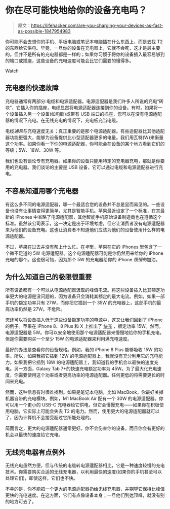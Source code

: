 # 你在尽可能快地给你的设备充电吗？

> 原文：<https://lifehacker.com/are-you-charging-your-devices-as-fast-as-possible-1847954983>

你可能不会去想你的手机、平板电脑或笔记本电脑插在什么东西上，而是去找 T2 的东西给它供电。毕竟，一旦你的设备在充电器上，它就不会死，这才是最主要的。但并不是所有的充电器都是一样的；如果你习惯于将你的设备插入最容易够到的端口或插座，这些设备的充电速度可能会比它们需要的慢得多。

Watch

## 充电器的快速故障

充电器通常有两部分:电缆和电源适配器。电源适配器是我们许多人所说的充电“砖块”，它插入你的插座，电缆显然将电源适配器连接到你的设备。有时，如果将一个设备插入另一个设备(如电脑)或带有 USB 端口的插座，您可以在没有电源适配器的情况下充电。在无线充电的情况下，充电板充当电缆。

电缆*通常*与充电速度无关；真正重要的是那个电源适配器。有些适配器比其他适配器功能更强大，能够为设备提供比小型适配器更多的电量。我们用瓦特(W)来衡量这个功率。如果你看一下你的电源适配器，你可能会在设备的某个地方看到它们的等级；5W、18W、30W 等。

我们也没有谈论专有充电器。如果你的设备只能用特定的充电器充电，那就是你要用的充电器。我们谈论的主要是 USB 设备，它可以通过电缆和电源适配器进行充电。

## 不容易知道用哪个充电器

有这么多不同的电源适配器，哪一个最适合您的设备并不总是显而易见的。一些设备也没有让事情变得更简单，尤其是智能手机。苹果最近设定了一个标准，在其最新的 iPhones 中省略了电源适配器，其他智能手机原始设备制造商也在遵循这个标准。虽然该公司表示，这一决定是出于环境考虑，但它让消费者没有电源适配器来为他们的设备充电。这也让消费者不知道他们应该为他们的设备使用什么样的电源适配器。

不过，苹果在过去并没有帮上什么忙。在*年*里，苹果在它的 iPhones 里包含了一个微不足道的 5W 电源适配器。这个电源适配器可能是你仍然用来给你的 iPhone 充电的那个。这也很可惜，因为那个 5W 的充电器给你的 iPhone *慢慢的*加油。

## 为什么知道自己的极限很重要

所有设备都有一个可以从电源适配器汲取的峰值电流。将这些设备插入比其额定功率更大的电源是没问题的，因为设备只会消耗其额定的最大电流。例如，如果一部手机的额定功率只有 27W，而你把它插到一个 35W 的充电器上，这部手机的最高功率仍然是 27W。不危险。

您还可以将设备插入低于这些设备额定功率的电源中，这又让我们回到了 iPhone 的例子。苹果在 iPhone 8、8 Plus 和 X 上推出了 [快充](https://lifehacker.com/what-is-usb-fast-charging-and-why-does-it-matter-for-yo-1841936865) ，额定功率 15W。然而，电源适配器是 5W。你可以安全地使用那个电源适配器来慢慢地给你的手机充电，但是你需要购买一个至少 15W 的电源适配器来利用满充电速度。

最好的办法是查看你的设备规格。例如，我的 iPhone 8 Plus 能够吸收 15W 的功率。所以，如果我把它插到 12W 的电源适配器上，我就没有充分利用它的充电能力。如果我把它插到 18W 的电源适配器上，我知道我的手机会以最快的速度充电。另一方面，Galaxy Tab 7+的快速充电额定功率为 45W。为了最大化充电速度，你需要使用这个功率或者更高功率的电源适配器。任何更低的将需要更长的时间来充电。

然而，这种信息有时很难找到。如果是笔记本电脑，比如 MacBook，你最好关掉机器自带的充电模块。例如，M1 MacBook Air 配有一个 30W 的电源适配器。你可以用一个更小的 USB-C 充电器给它供电，但它会慢慢充电——如果你在积极使用电脑，它实际上可能会失去 T2 的电力。然而，使用更大的电源适配器就可以了，因为计算机不会接受超过它所能处理的。

简而言之，更大的电源适配器通常更好。你不会伤害你的设备，而且你会有更好的机会以最快的速度给它充电。

## 无线充电器有点例外

无线充电虽然方便，但与传统的电缆转电源适配器相比，它是一种速度较慢的充电技术。你需要购买合适的无线充电器，以利用最快的速度(如果你的手机甚至可以处理它们)，即使这样，它们也不快。

不幸的是，你不能把一个更大的电源适配器扔给无线充电器，并期望它保持比峰值更快的充电速度。在这方面，它们有点像设备本身；一旦他们到达顶峰，就没有别的地方可去了。